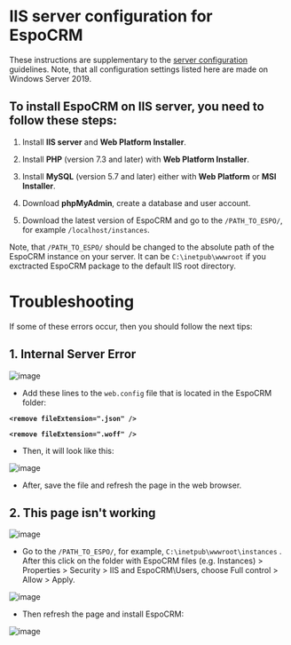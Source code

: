 # IIS server configuration for EspoCRM

These instructions are supplementary to the [server configuration](server-configuration.md) guidelines. Note, that all configuration settings listed here are made on Windows Server 2019.

## To install EspoCRM on IIS server, you need to follow these steps:

1. Install **IIS server** and **Web Platform Installer**.

2. Install **PHP** (version 7.3 and later) with **Web Platform Installer**.

3. Install **MySQL** (version 5.7 and later) either with **Web Platform** or **MSI Installer**. 

4. Download **phpMyAdmin**, create a database and user account.

5. Download the latest version of EspoCRM and go to the `/PATH_TO_ESPO/`, for example `/localhost/instances`.

Note, that `/PATH_TO_ESPO/` should be changed to the absolute path of the EspoCRM instance on your server. It can be `C:\inetpub\wwwroot` if you exctracted EspoCRM package to the default IIS root directory.

# Troubleshooting

If some of these errors occur, then you should follow the next tips:

## 1. Internal Server Error
![image](https://user-images.githubusercontent.com/88880212/139695451-a4b56e3f-9003-4939-8d5f-3a5e4683f103.png)

- Add these lines to the `web.config` file that is located in the EspoCRM folder:

**`<remove fileExtension=".json" />`**

**`<remove fileExtension=".woff" />`**


- Then, it will look like this:


![image](https://user-images.githubusercontent.com/88880212/139696857-337c3806-e7d8-4ed8-9516-f2987cd227f0.png)

- After, save the file and refresh the page in the web browser.


## 2. This page isn't working
![image](https://user-images.githubusercontent.com/88880212/139696966-b9b455cd-22c5-4b3e-b9ac-066af15263aa.png)

- Go to the `/PATH_TO_ESPO/`, 
for example, `C:\inetpub\wwwroot\instances` . After this click on the folder with EspoCRM files (e.g. Instances) > Properties > Security > IIS and EspoCRM\Users, choose Full control > Allow > Apply.

![image](https://user-images.githubusercontent.com/88880212/139697111-bf6c6dbf-f59f-47d0-baf5-6c3aa0e3a9b8.png)

- Then refresh the page and install EspoCRM:

![image](https://user-images.githubusercontent.com/88880212/139697203-34882c2b-06e7-4ffe-b242-d7136393a9da.png)



